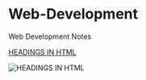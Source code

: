 # Web-Development
Web Development Notes

[HEADINGS IN HTML](https://github.com/keshavgbpecdelhi/Web-Development/blob/master/types_of_headings.html "h-tag")

![HEADINGS IN HTML](https://github.com/keshavgbpecdelhi/Web-Development/blob/master/Various%20headings%20in%20HTML.png)
